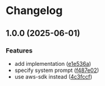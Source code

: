 # Changelog

## 1.0.0 (2025-06-01)


### Features

* add implementation ([e1e536a](https://github.com/Omochice/tataku-processor-bedrock/commit/e1e536a24bfddc6c438175c434e5c97ff7b7c75d))
* specify system prompt ([f487e02](https://github.com/Omochice/tataku-processor-bedrock/commit/f487e02ebb33d514ec8372690931e356f70e7226))
* use aws-sdk instead ([4c3fccf](https://github.com/Omochice/tataku-processor-bedrock/commit/4c3fccf412623711439ce493dc9c21890dd6a579))
